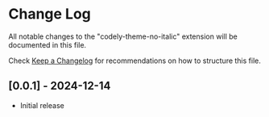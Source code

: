 # Change Log

All notable changes to the "codely-theme-no-italic" extension will be documented in this file.

Check [Keep a Changelog](http://keepachangelog.com/) for recommendations on how to structure this file.

## [0.0.1] - 2024-12-14

- Initial release
